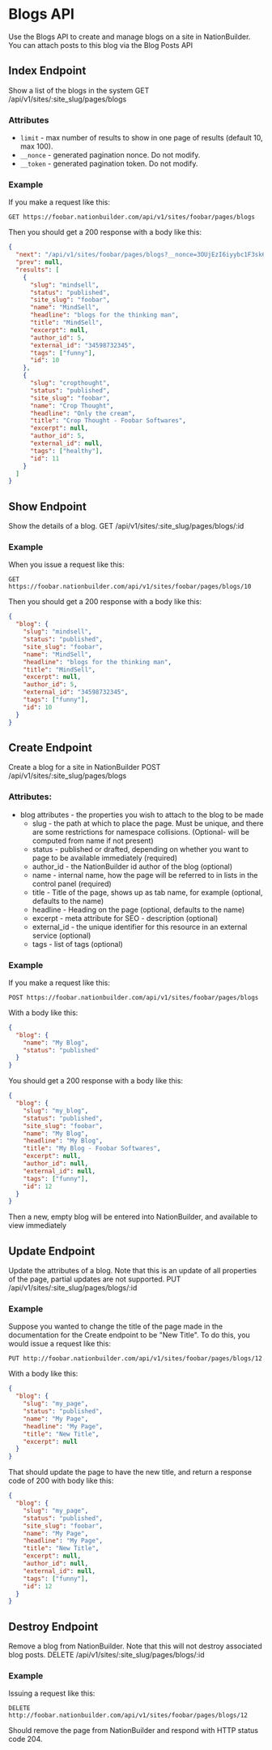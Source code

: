 Blogs API
===============
Use the Blogs API to create and manage blogs on a site in NationBuilder.  You can attach posts to this blog via the Blog Posts API

Index Endpoint
--------------
Show a list of the blogs in the system
GET /api/v1/sites/:site_slug/pages/blogs

### Attributes
* `limit` - max number of results to show in one page of results (default 10, max 100).
* `__nonce` - generated pagination nonce. Do not modify.
* `__token` - generated pagination token. Do not modify.

### Example

If you make a request like this:

```
GET https://foobar.nationbuilder.com/api/v1/sites/foobar/pages/blogs
```

Then you should get a 200 response with a body like this:

```json
{
  "next": "/api/v1/sites/foobar/pages/blogs?__nonce=3OUjEzI6iyybc1F3sk6YrQ&__token=ADGvBW9wM69kUiss1KqTIyVeQ5M6OwiL6ttexRFnHK9m",
  "prev": null,
  "results": [
    {
      "slug": "mindsell",
      "status": "published",
      "site_slug": "foobar",
      "name": "MindSell",
      "headline": "blogs for the thinking man",
      "title": "MindSell",
      "excerpt": null,
      "author_id": 5,
      "external_id": "34598732345",
      "tags": ["funny"],
      "id": 10
    },
    {
      "slug": "cropthought",
      "status": "published",
      "site_slug": "foobar",
      "name": "Crop Thought",
      "headline": "Only the cream",
      "title": "Crop Thought - Foobar Softwares",
      "excerpt": null,
      "author_id": 5,
      "external_id": null,
      "tags": ["healthy"],
      "id": 11
    }
  ]
}
```

Show Endpoint
-------------
Show the details of a blog.
GET /api/v1/sites/:site_slug/pages/blogs/:id

### Example
When you issue a request like this:
```
GET https://foobar.nationbuilder.com/api/v1/sites/foobar/pages/blogs/10
```

Then you should get a 200 response with a body like this:

```json
{
  "blog": {
    "slug": "mindsell",
    "status": "published",
    "site_slug": "foobar",
    "name": "MindSell",
    "headline": "blogs for the thinking man",
    "title": "MindSell",
    "excerpt": null,
    "author_id": 5,
    "external_id": "34598732345",
    "tags": ["funny"],
    "id": 10
  }
}
```

Create Endpoint
---------------
Create a blog for a site in NationBuilder
POST /api/v1/sites/:site_slug/pages/blogs

### Attributes:
* blog attributes - the properties you wish to attach to the blog to be made
    * slug - the path at which to place the page.  Must be unique, and there are some restrictions for namespace collisions. (Optional- will be computed from name if not present)
    * status - published or drafted, depending on whether you want to page to be available immediately (required)
    * author_id - the NationBuilder id author of the blog (optional)
    * name - internal name, how the page will be referred to in lists in the control panel (required)
    * title - Title of the page, shows up as tab name, for example (optional, defaults to the name)
    * headline - Heading on the page (optional, defaults to the name)
    * excerpt - meta attribute for SEO - description (optional)
    * external_id - the unique identifier for this resource in an external service (optional)
    * tags - list of tags (optional)

### Example

If you make a request like this:
```
POST https://foobar.nationbuilder.com/api/v1/sites/foobar/pages/blogs
```

With a body like this:

```json
{
  "blog": {
    "name": "My Blog",
    "status": "published"
  }
}
```

You should get a 200 response with a body like this:
```json
{
  "blog": {
    "slug": "my_blog",
    "status": "published",
    "site_slug": "foobar",
    "name": "My Blog",
    "headline": "My Blog",
    "title": "My Blog - Foobar Softwares",
    "excerpt": null,
    "author_id": null,
    "external_id": null,
    "tags": ["funny"],
    "id": 12
  }
}
```

Then a new, empty blog will be entered into NationBuilder, and available to view immediately

Update Endpoint
---------------

Update the attributes of a blog.  Note that this is an update of all properties of the page, partial updates are not supported.
PUT /api/v1/sites/:site_slug/pages/blogs/:id

### Example

Suppose you wanted to change the title of the page made in the documentation for the Create endpoint to be "New Title".  To do this, you would issue a request like this:

```
PUT http://foobar.nationbuilder.com/api/v1/sites/foobar/pages/blogs/12
```

With a body like this:

```json
{
  "blog": {
    "slug": "my_page",
    "status": "published",
    "name": "My Page",
    "headline": "My Page",
    "title": "New Title",
    "excerpt": null
  }
}
```

That should update the page to have the new title, and return a response code of 200 with body like this:

```json
{
  "blog": {
    "slug": "my_page",
    "status": "published",
    "site_slug": "foobar",
    "name": "My Page",
    "headline": "My Page",
    "title": "New Title",
    "excerpt": null,
    "author_id": null,
    "external_id": null,
    "tags": ["funny"],
    "id": 12
  }
}
```


Destroy Endpoint
----------------

Remove a blog from NationBuilder.  Note that this will not destroy associated blog posts.
DELETE /api/v1/sites/:site_slug/pages/blogs/:id

### Example

Issuing a request like this:

```
DELETE http://foobar.nationbuilder.com/api/v1/sites/foobar/pages/blogs/12
```

Should remove the page from NationBuilder and respond with HTTP status code 204.
